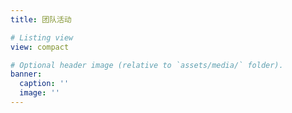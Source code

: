 ```yaml
---
title: 团队活动

# Listing view
view: compact

# Optional header image (relative to `assets/media/` folder).
banner:
  caption: ''
  image: ''
---
```

